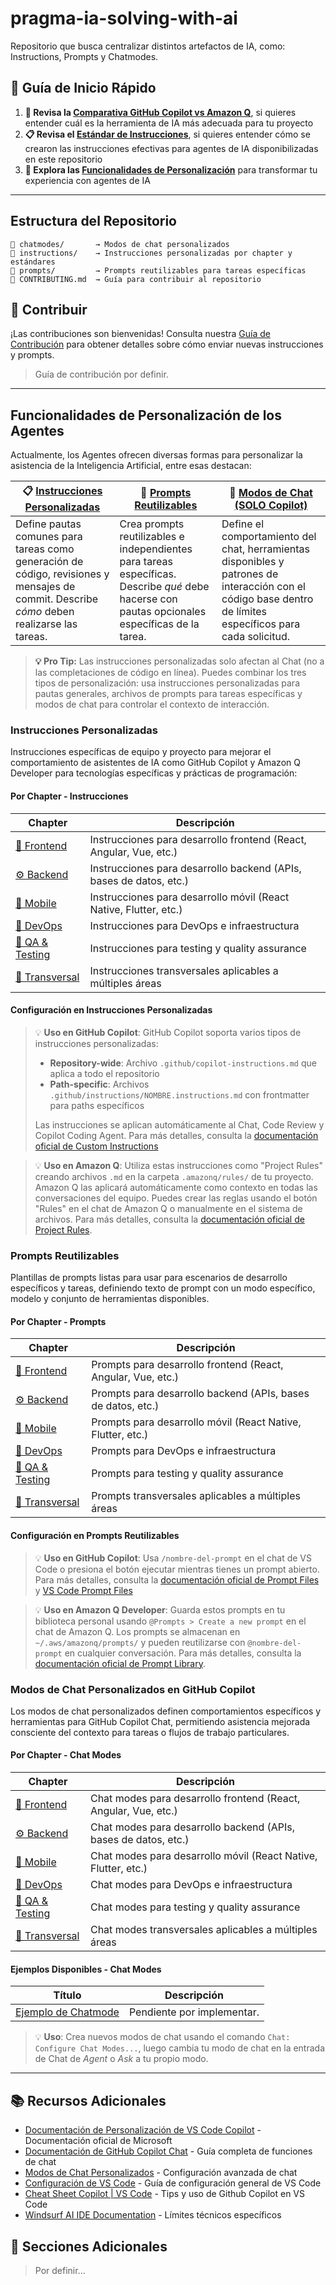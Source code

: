 # pragma-ia-solving-with-ai

Repositorio que busca centralizar distintos artefactos de IA, como: Instructions, Prompts y Chatmodes.

## 🚀 Guía de Inicio Rápido

1. **🤖 Revisa la [Comparativa GitHub Copilot vs Amazon Q](https://alejandria.pragma.co/es/private/conocimiento-aplicado/inteligencia-artificial/kc-cc/gen-ai/asistentes-code/amazonq-vs-copilot)**, si quieres entender cuál es la herramienta de IA más adecuada para tu proyecto
2. **📋 Revisa el [Estándar de Instrucciones](https://alejandria.pragma.co/es/private/conocimiento-aplicado/inteligencia-artificial/kc-cc/gen-ai/asistentes-code/estandar-instrucciones)**, si quieres entender cómo se crearon las instrucciones efectivas para agentes de IA disponibilizadas en este repositorio
3. **🎯 Explora las [Funcionalidades de Personalización](#funcionalidades-de-personalización-de-los-agentes)** para transformar tu experiencia con agentes de IA

---

## Estructura del Repositorio

```plaintext
📁 chatmodes/       → Modos de chat personalizados
📁 instructions/    → Instrucciones personalizadas por chapter y estándares
📁 prompts/         → Prompts reutilizables para tareas específicas  
📄 CONTRIBUTING.md  → Guía para contribuir al repositorio
```

## 📝 Contribuir

¡Las contribuciones son bienvenidas! Consulta nuestra [Guía de Contribución](./CONTRIBUTING.md) para obtener detalles sobre cómo enviar nuevas instrucciones y prompts.
> Guía de contribución por definir.

---

## Funcionalidades de Personalización de los Agentes

Actualmente, los Agentes ofrecen diversas formas para personalizar la asistencia de la Inteligencia Artificial, entre esas destacan:

| **📋 [Instrucciones Personalizadas](#instrucciones-personalizadas)** | **🎯 [Prompts Reutilizables](#prompts-reutilizables)** | **🧩 [Modos de Chat (SOLO Copilot)](#modos-de-chat-personalizados-en-github-copilot)** |
| --- | --- | --- |
| Define pautas comunes para tareas como generación de código, revisiones y mensajes de commit. Describe _cómo_ deben realizarse las tareas. | Crea prompts reutilizables e independientes para tareas específicas. Describe _qué_ debe hacerse con pautas opcionales específicas de la tarea. | Define el comportamiento del chat, herramientas disponibles y patrones de interacción con el código base dentro de límites específicos para cada solicitud. |

> **💡 Pro Tip:** Las instrucciones personalizadas solo afectan al Chat (no a las completaciones de código en línea). Puedes combinar los tres tipos de personalización: usa instrucciones personalizadas para pautas generales, archivos de prompts para tareas específicas y modos de chat para controlar el contexto de interacción.

### Instrucciones Personalizadas

Instrucciones específicas de equipo y proyecto para mejorar el comportamiento de asistentes de IA como GitHub Copilot y Amazon Q Developer para tecnologías específicas y prácticas de programación:

#### Por Chapter - Instrucciones

| Chapter | Descripción |
| -------- | ----------- |
| [📱 Frontend](instructions/frontend/) | Instrucciones para desarrollo frontend (React, Angular, Vue, etc.) |
| [⚙️ Backend](instructions/backend/) | Instrucciones para desarrollo backend (APIs, bases de datos, etc.) |
| [📲 Mobile](instructions/mobile/) | Instrucciones para desarrollo móvil (React Native, Flutter, etc.) |
| [🚀 DevOps](instructions/devops/) | Instrucciones para DevOps e infraestructura |
| [🧪 QA & Testing](instructions/qa-testing/) | Instrucciones para testing y quality assurance |
| [🔄 Transversal](instructions/transversal/) | Instrucciones transversales aplicables a múltiples áreas |

#### Configuración en Instrucciones Personalizadas

> 💡 **Uso en GitHub Copilot**: GitHub Copilot soporta varios tipos de instrucciones personalizadas:
>
> - **Repository-wide**: Archivo `.github/copilot-instructions.md` que aplica a todo el repositorio
> - **Path-specific**: Archivos `.github/instructions/NOMBRE.instructions.md` con frontmatter para paths específicos
>
> Las instrucciones se aplican automáticamente al Chat, Code Review y Copilot Coding Agent. Para más detalles, consulta la [documentación oficial de Custom Instructions](https://docs.github.com/en/copilot/how-tos/configure-custom-instructions/add-repository-instructions)

> 💡 **Uso en Amazon Q**: Utiliza estas instrucciones como "Project Rules" creando archivos `.md` en la carpeta `.amazonq/rules/` de tu proyecto. Amazon Q las aplicará automáticamente como contexto en todas las conversaciones del equipo. Puedes crear las reglas usando el botón "Rules" en el chat de Amazon Q o manualmente en el sistema de archivos. Para más detalles, consulta la [documentación oficial de Project Rules](https://docs.aws.amazon.com/amazonq/latest/qdeveloper-ug/context-project-rules.html).

### Prompts Reutilizables

Plantillas de prompts listas para usar para escenarios de desarrollo específicos y tareas, definiendo texto de prompt con un modo específico, modelo y conjunto de herramientas disponibles.

#### Por Chapter - Prompts

| Chapter | Descripción |
| -------- | ----------- |
| [📱 Frontend](prompts/frontend/) | Prompts para desarrollo frontend (React, Angular, Vue, etc.) |
| [⚙️ Backend](prompts/backend/) | Prompts para desarrollo backend (APIs, bases de datos, etc.) |
| [📲 Mobile](prompts/mobile/) | Prompts para desarrollo móvil (React Native, Flutter, etc.) |
| [🚀 DevOps](prompts/devops/) | Prompts para DevOps e infraestructura |
| [🧪 QA & Testing](prompts/qa-testing/) | Prompts para testing y quality assurance |
| [🔄 Transversal](prompts/transversal/) | Prompts transversales aplicables a múltiples áreas |

#### Configuración en Prompts Reutilizables

> 💡 **Uso en GitHub Copilot**: Usa `/nombre-del-prompt` en el chat de VS Code o presiona el botón ejecutar mientras tienes un prompt abierto. Para más detalles, consulta la [documentación oficial de Prompt Files](https://docs.github.com/en/copilot/concepts/prompting/response-customization#about-prompt-files) y [VS Code Prompt Files](https://code.visualstudio.com/docs/copilot/copilot-customization#_reusable-prompt-files-experimental)

> 💡 **Uso en Amazon Q Developer**: Guarda estos prompts en tu biblioteca personal usando `@Prompts > Create a new prompt` en el chat de Amazon Q. Los prompts se almacenan en `~/.aws/amazonq/prompts/` y pueden reutilizarse con `@nombre-del-prompt` en cualquier conversación. Para más detalles, consulta la [documentación oficial de Prompt Library](https://docs.aws.amazon.com/amazonq/latest/qdeveloper-ug/context-prompt-library.html).

### Modos de Chat Personalizados en GitHub Copilot

Los modos de chat personalizados definen comportamientos específicos y herramientas para GitHub Copilot Chat, permitiendo asistencia mejorada consciente del contexto para tareas o flujos de trabajo particulares.

#### Por Chapter - Chat Modes

| Chapter | Descripción |
| -------- | ----------- |
| [📱 Frontend](chatmodes/frontend/) | Chat modes para desarrollo frontend (React, Angular, Vue, etc.) |
| [⚙️ Backend](chatmodes/backend/) | Chat modes para desarrollo backend (APIs, bases de datos, etc.) |
| [📲 Mobile](chatmodes/mobile/) | Chat modes para desarrollo móvil (React Native, Flutter, etc.) |
| [🚀 DevOps](chatmodes/devops/) | Chat modes para DevOps e infraestructura |
| [🧪 QA & Testing](chatmodes/qa-testing/) | Chat modes para testing y quality assurance |
| [🔄 Transversal](chatmodes/transversal/) | Chat modes transversales aplicables a múltiples áreas |

#### Ejemplos Disponibles - Chat Modes

| Título | Descripción |
| ------ | ----------- |
| [Ejemplo de Chatmode](chatmodes/example.chatmode.md) | Pendiente por implementar. |

> 💡 **Uso**: Crea nuevos modos de chat usando el comando `Chat: Configure Chat Modes...`, luego cambia tu modo de chat en la entrada de Chat de _Agent_ o _Ask_ a tu propio modo.

---

## 📚 Recursos Adicionales

- [Documentación de Personalización de VS Code Copilot](https://code.visualstudio.com/docs/copilot/copilot-customization) - Documentación oficial de Microsoft
- [Documentación de GitHub Copilot Chat](https://code.visualstudio.com/docs/copilot/chat/copilot-chat) - Guía completa de funciones de chat
- [Modos de Chat Personalizados](https://code.visualstudio.com/docs/copilot/chat/chat-modes) - Configuración avanzada de chat
- [Configuración de VS Code](https://code.visualstudio.com/docs/getstarted/settings) - Guía de configuración general de VS Code
- [Cheat Sheet Copilot | VS Code](https://code.visualstudio.com/docs/copilot/reference/copilot-vscode-features) - Tips y uso de Github Copilot en VS Code
- [Windsurf AI IDE Documentation](https://docs.windsurf.com/windsurf/cascade/memories) - Límites técnicos específicos

## 🤖 Secciones Adicionales

> Por definir...
